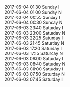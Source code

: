 2017-06-04 01:30 Sunday  I  
2017-06-04 01:00 Sunday  N  
2017-06-04 00:55 Sunday  I  
2017-06-04 00:30 Sunday  N  
2017-06-03 23:40 Saturday  I  
2017-06-03 23:00 Saturday  N  
2017-06-03 22:25 Saturday  I  
2017-06-03 21:45 Saturday  N  
2017-06-03 17:20 Saturday  I  
2017-06-03 17:15 Saturday  N  
2017-06-03 09:00 Saturday  I  
2017-06-03 08:40 Saturday  N  
2017-06-03 08:00 Saturday  I  
2017-06-03 07:50 Saturday  N  
2017-06-03 07:45 Saturday  I  
